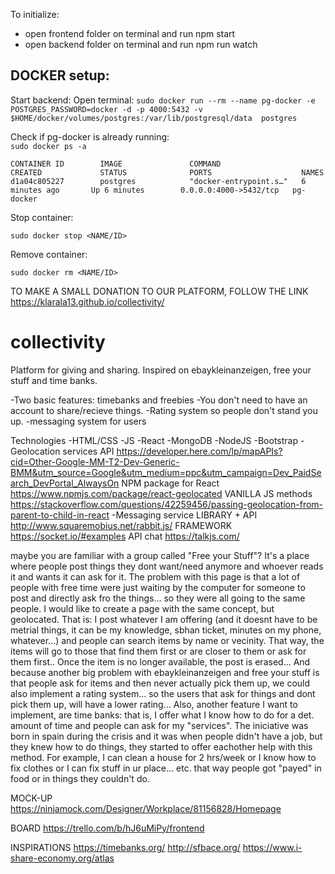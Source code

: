To initialize:

- open frontend folder on terminal and run npm start
- open backend folder on terminal and run npm run watch

## DOCKER setup:

Start backend: Open terminal: 
`sudo docker run --rm --name pg-docker -e POSTGRES_PASSWORD=docker -d -p 4000:5432 -v $HOME/docker/volumes/postgres:/var/lib/postgresql/data  postgres`

Check if pg-docker is already running:   
`sudo docker ps -a`

```
CONTAINER ID        IMAGE               COMMAND                  CREATED             STATUS              PORTS                    NAMES
d1a04c805227        postgres            "docker-entrypoint.s…"   6 minutes ago       Up 6 minutes        0.0.0.0:4000->5432/tcp   pg-docker

```

Stop container:

`sudo docker stop <NAME/ID>`

Remove container:

`sudo docker rm <NAME/ID>`




TO MAKE A SMALL DONATION TO OUR PLATFORM, FOLLOW THE LINK https://klarala13.github.io/collectivity/

# collectivity

Platform for giving and sharing. Inspired on ebaykleinanzeigen, free your stuff and time banks.

-Two basic features: timebanks and freebies
-You don't need to have an account to share/recieve things.
-Rating system so people don't stand you up.
-messaging system for users

Technologies
-HTML/CSS
-JS
-React
-MongoDB
-NodeJS
-Bootstrap
-Geolocation services
	API https://developer.here.com/lp/mapAPIs?cid=Other-Google-MM-T2-Dev-Generic-BMM&utm_source=Google&utm_medium=ppc&utm_campaign=Dev_PaidSearch_DevPortal_AlwaysOn
	NPM package for React https://www.npmjs.com/package/react-geolocated
	VANILLA JS methods https://stackoverflow.com/questions/42259456/passing-geolocation-from-parent-to-child-in-react
-Messaging service
	LIBRARY + API http://www.squaremobius.net/rabbit.js/
	FRAMEWORK https://socket.io/#examples
	API chat https://talkjs.com/

maybe you are familiar with a group called "Free your Stuff"? It's a place where people post things they dont want/need anymore and whoever reads it and wants it can ask for it. The problem with this page is that a lot of people with free time were just waiting by the computer for someone to post and directly ask fro the things... so they were all going to the same people.
I would like to create a page with the same concept, but geolocated. That is: I post whatever I am offering (and it doesnt have to be metrial things, it can be my knowledge, sbhan ticket, minutes on my phone, whatever...) and people can search items by name or vecinity. That way, the items will go to those that find them first or are closer to them or ask for them first..
Once the item is no longer available, the post is erased...
And because another big problem with ebaykleinanzeigen and free your stuff is that people ask for items and then never actually pick them up, we could also implement a rating system... so the users that ask for things and dont pick them up, will have a lower rating...
Also, another feature I want to implement, are time banks: that is, I offer what I know how to do for a det. amount of time and people can ask for my "services". The iniciative was born in spain during the crisis and it was when people didn't have a job, but they knew how to do things, they started to offer eachother help with this method. For example, I can clean a house for 2 hrs/week or I know how to fix clothes or I can fix stuff in ur place... etc. that way people got "payed" in food or in things they couldn't do.

MOCK-UP
https://ninjamock.com/Designer/Workplace/81156828/Homepage

BOARD
https://trello.com/b/hJ6uMiPy/frontend

INSPIRATIONS
https://timebanks.org/
http://sfbace.org/
https://www.i-share-economy.org/atlas
